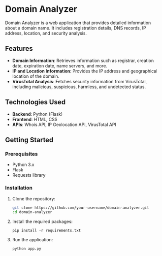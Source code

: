 # Domain Analyzer

Domain Analyzer is a web application that provides detailed information about a domain name. It includes registration details, DNS records, IP address, location, and security analysis.

## Features

- **Domain Information**: Retrieves information such as registrar, creation date, expiration date, name servers, and more.
- **IP and Location Information**: Provides the IP address and geographical location of the domain.
- **VirusTotal Analysis**: Fetches security information from VirusTotal, including malicious, suspicious, harmless, and undetected status.

## Technologies Used

- **Backend**: Python (Flask)
- **Frontend**: HTML, CSS
- **APIs**: Whois API, IP Geolocation API, VirusTotal API

## Getting Started

### Prerequisites

- Python 3.x
- Flask
- Requests library

### Installation

1. Clone the repository:

   ```bash
   git clone https://github.com/your-username/domain-analyzer.git
   cd domain-analyzer
   ```
2. Install the required packages:
   ```
   pip install -r requirements.txt
    ```
  3. Run the application:  
    
        ```
        python app.py
        ```
